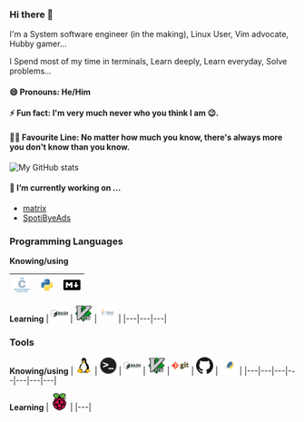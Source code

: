 ### Hi there 👋

I'm a System software engineer (in the making), Linux User, Vim advocate, Hubby gamer...

I Spend most of my time in terminals, Learn deeply, Learn everyday, Solve problems...

#### 😄 Pronouns: He/Him

#### ⚡ Fun fact: I'm very much never who you think I am 😉.

#### ✍🏾 Favourite Line: No matter how much you know, there's always more you don't know than you know.

![My GitHub stats](https://github-readme-stats.vercel.app/api?username=AnonymouX47&show_icons=true&theme=dark&hide_title=true)

#### 🔭 I’m currently working on ...
- [matrix](https://github.com/AnonymouX47/matrix)
- [SpotiByeAds](https://github.com/daspartho/SpotiByeAds)

### Programming Languages
**Knowing/using**

| [<img src="https://raw.githubusercontent.com/github/explore/main/topics/c/c.png" width="30">](https://en.cppreference.com/w/c) | [<img src="https://raw.githubusercontent.com/github/explore/main/topics/python/python.png" width="30">](https://www.python.org/) | [<img src="https://raw.githubusercontent.com/github/explore/main/topics/markdown/markdown.png" width="30">](https://www.markdownguide.org/) |
|---|---|---|

**Learning**
| [<img src="https://raw.githubusercontent.com/github/explore/main/topics/bash/bash.png" width="30">](https://www.gnu.org/software/bash/) | [<img src="https://raw.githubusercontent.com/github/explore/main/topics/vim/vim.png" width="30">](https://vim.help/41-write-a-vim-script) | [<img src="https://raw.githubusercontent.com/github/explore/main/topics/java/java.png" width="30">](https://www.java.com) |
|---|---|---|

### Tools
**Knowing/using**
| [<img src="https://raw.githubusercontent.com/github/explore/main/topics/linux/linux.png" width="30">](https://www.linux.org) | [<img src="https://raw.githubusercontent.com/github/explore/main/topics/terminal/terminal.png" width="30">](https://en.wikipedia.org/wiki/Terminal_emulator) | [<img src="https://raw.githubusercontent.com/github/explore/main/topics/bash/bash.png" width="30">](https://www.gnu.org/software/bash/) | [<img src="https://raw.githubusercontent.com/github/explore/main/topics/vim/vim.png" width="30">](https://www.vim.org) | [<img src="https://raw.githubusercontent.com/github/explore/main/topics/git/git.png" width="30">](https://git-scm.com/) | [<img src="https://raw.githubusercontent.com/github/explore/main/topics/github/github.png" width="30">](https://www.github.com) | [<img src="https://raw.githubusercontent.com/github/explore/main/topics/pip/pip.png" width="30">](https://pip.pypa.io/) |
|---|---|---|---|---|---|---|

**Learning**
| [<img src="https://raw.githubusercontent.com/github/explore/main/topics/raspberry-pi/raspberry-pi.png" width="30">](https://www.raspberrypi.org/) |
|---|

<!--
- 👯 I’m looking to collaborate on ...
- 🤔 I’m looking for help with ...
- 💬 Ask me about ...
- 📫 How to reach me: ...
-->
